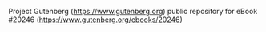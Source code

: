 Project Gutenberg (https://www.gutenberg.org) public repository for eBook #20246 (https://www.gutenberg.org/ebooks/20246)
